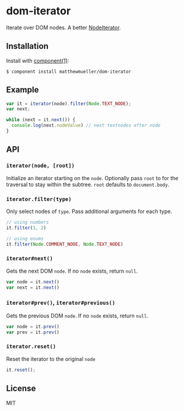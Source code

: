 
# dom-iterator

  Iterate over DOM nodes. A better [NodeIterator](https://developer.mozilla.org/en-US/docs/Web/API/NodeIterator).

## Installation

  Install with [component(1)](http://component.io):

    $ component install matthewmueller/dom-iterator

## Example

```js
var it = iterator(node).filter(Node.TEXT_NODE);
var next;

while (next = it.next()) {
  console.log(next.nodeValue) // next textnodes after node
}
```

## API

### `iterator(node, [root])`

Initialize an iterator starting on the `node`. Optionally pass `root` to for the traversal to stay within the subtree. `root` defaults to `document.body`.

### `iterator.filter(type)`

Only select nodes of `type`. Pass additional arguments for each type.

```js
// using numbers
it.filter(1, 2)

// using enums
it.filter(Node.COMMENT_NODE, Node.TEXT_NODE)
```

### `iterator#next()`

Gets the next DOM `node`. If no `node` exists, return `null`.

```js
var node = it.next()
var next = it.next()
```

### `iterator#prev()`, `iterator#previous()`

Gets the previous DOM `node`. If no `node` exists, return `null`.

```js
var node = it.prev()
var prev = it.prev()
```

### `iterator.reset()`

Reset the iterator to the original `node`

```js
it.reset();
```

## License

  MIT
